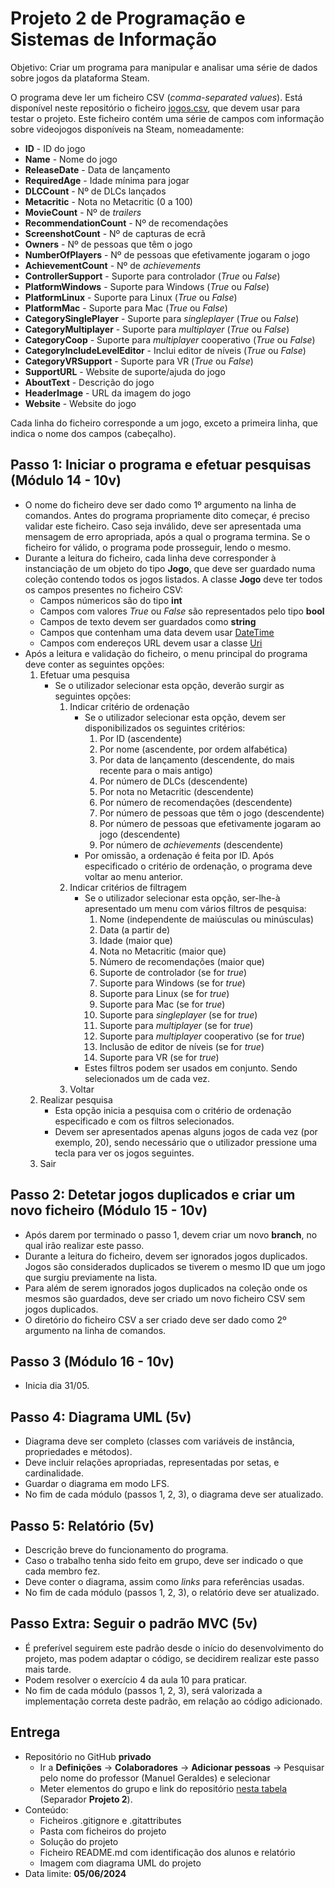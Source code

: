 # Projeto 2 de Programação e Sistemas de Informação

Objetivo: Criar um programa para manipular e analisar uma série de dados sobre jogos da plataforma Steam.

O programa deve ler um ficheiro CSV (*comma-separated values*). Está disponível neste repositório o ficheiro [jogos.csv](jogos.csv), que devem usar para testar o projeto. Este ficheiro contém uma série de campos com informação sobre videojogos disponíveis na Steam, nomeadamente:

*   **ID** - ID do jogo
*   **Name** - Nome do jogo
*   **ReleaseDate** - Data de lançamento
*   **RequiredAge** - Idade mínima para jogar
*   **DLCCount** - Nº de DLCs lançados
*   **Metacritic** - Nota no Metacritic (0 a 100)
*   **MovieCount** - Nº de *trailers*
*   **RecommendationCount** - Nº de recomendações
*   **ScreenshotCount** - Nº de capturas de ecrã
*   **Owners** - Nº de pessoas que têm o jogo
*   **NumberOfPlayers** - Nº de pessoas que efetivamente jogaram o jogo
*   **AchievementCount** - Nº de *achievements*
*   **ControllerSupport** - Suporte para controlador (*True* ou *False*)
*   **PlatformWindows** - Suporte para Windows (*True* ou *False*)
*   **PlatformLinux** - Suporte para Linux (*True* ou *False*)
*   **PlatformMac** - Suporte para Mac (*True* ou *False*)
*   **CategorySinglePlayer** - Suporte para *singleplayer* (*True* ou *False*)
*   **CategoryMultiplayer** - Suporte para *multiplayer* (*True* ou *False*)
*   **CategoryCoop** - Suporte para *multiplayer* cooperativo (*True* ou
    *False*)
*   **CategoryIncludeLevelEditor** - Inclui editor de níveis (*True* ou
    *False*)
*   **CategoryVRSupport** - Suporte para VR (*True* ou *False*)
*   **SupportURL** - Website de suporte/ajuda do jogo
*   **AboutText** - Descrição do jogo
*   **HeaderImage** - URL da imagem do jogo
*   **Website** - Website do jogo

Cada linha do ficheiro corresponde a um jogo, exceto a primeira linha, que indica o nome dos campos (cabeçalho).

## Passo 1: Iniciar o programa e efetuar pesquisas (Módulo 14 - 10v)

-  O nome do ficheiro deve ser dado como 1º argumento na linha de comandos. Antes do programa propriamente dito começar, é preciso validar este ficheiro. Caso seja inválido, deve ser apresentada uma mensagem de erro apropriada, após a qual o programa termina. Se o ficheiro for válido, o programa pode prosseguir, lendo o mesmo.
-  Durante a leitura do ficheiro, cada linha deve corresponder à instanciação de um objeto do tipo **Jogo**, que deve ser guardado numa coleção contendo todos os jogos listados. A classe **Jogo** deve ter todos os campos presentes no ficheiro CSV:
   * Campos númericos são do tipo **int**
   * Campos com valores *True* ou *False* são representados pelo tipo **bool**
   * Campos de texto devem ser guardados como **string**
   * Campos que contenham uma data devem usar [DateTime](https://learn.microsoft.com/pt-pt/dotnet/api/system.datetime?view=net-8.0)
   * Campos com endereços URL devem usar a classe [Uri](https://learn.microsoft.com/pt-pt/dotnet/api/system.uri?view=net-8.0)
- Após a leitura e validação do ficheiro, o menu principal do programa deve conter as seguintes opções:
   1. Efetuar uma pesquisa
      - Se o utilizador selecionar esta opção, deverão surgir as seguintes opções:
         1. Indicar critério de ordenação
            - Se o utilizador selecionar esta opção, devem ser disponibilizados os seguintes critérios:
               1. Por ID (ascendente)
               2. Por nome (ascendente, por ordem alfabética)
               3. Por data de lançamento (descendente, do mais recente para o mais antigo)
               4. Por número de DLCs (descendente)
               5. Por nota no Metacritic (descendente)
               6. Por número de recomendações (descendente)
               7. Por número de pessoas que têm o jogo (descendente)
               8. Por número de pessoas que efetivamente jogaram ao jogo (descendente)
               9. Por número de *achievements* (descendente)
            - Por omissão, a ordenação é feita por ID. Após especificado o critério de ordenação, o programa deve voltar ao menu anterior.
         2. Indicar critérios de filtragem
            - Se o utilizador selecionar esta opção, ser-lhe-à apresentado um menu com vários filtros de pesquisa:
               1. Nome (independente de maiúsculas ou minúsculas)
               2. Data (a partir de)
               3. Idade (maior que)
               4. Nota no Metacritic (maior que)
               5. Número de recomendações (maior que)
               6. Suporte de controlador (se for *true*)
               7. Suporte para Windows (se for *true*)
               8. Suporte para Linux (se for *true*)
               9. Suporte para Mac (se for *true*)
               10. Suporte para *singleplayer* (se for *true*)
               11. Suporte para *multiplayer* (se for *true*)
               12. Suporte para *multiplayer* cooperativo (se for *true*)
               13. Inclusão de editor de níveis (se for *true*)
               14. Suporte para VR (se for *true*)
            - Estes filtros podem ser usados em conjunto. Sendo selecionados um de cada vez.
         3. Voltar
   2. Realizar pesquisa
      - Esta opção inicia a pesquisa com o critério de ordenação especificado e com os filtros selecionados.
      - Devem ser apresentados apenas alguns jogos de cada vez (por exemplo, 20), sendo necessário que o utilizador pressione uma tecla para ver os jogos seguintes.
   4. Sair

## Passo 2: Detetar jogos duplicados e criar um novo ficheiro (Módulo 15 - 10v)

- Após darem por terminado o passo 1, devem criar um novo **branch**, no qual irão realizar este passo.
- Durante a leitura do ficheiro, devem ser ignorados jogos duplicados. Jogos são considerados duplicados se tiverem o mesmo ID que um jogo que surgiu previamente na lista.
- Para além de serem ignorados jogos duplicados na coleção onde os mesmos são guardados, deve ser criado um novo ficheiro CSV sem jogos duplicados.
- O diretório do ficheiro CSV a ser criado deve ser dado como 2º argumento na linha de comandos.

## Passo 3 (Módulo 16 - 10v)

- Inicia dia 31/05.

## Passo 4: Diagrama UML (5v)

- Diagrama deve ser completo (classes com variáveis de instância, propriedades e métodos).
- Deve incluir relações apropriadas, representadas por setas, e cardinalidade.
- Guardar o diagrama em modo LFS.
- No fim de cada módulo (passos 1, 2, 3), o diagrama deve ser atualizado.

## Passo 5: Relatório (5v)

- Descrição breve do funcionamento do programa.
- Caso o trabalho tenha sido feito em grupo, deve ser indicado o que cada membro fez.
- Deve conter o diagrama, assim como *links* para referências usadas.
- No fim de cada módulo (passos 1, 2, 3), o relatório deve ser atualizado.

## Passo Extra: Seguir o padrão MVC (5v) 

- É preferível seguirem este padrão desde o início do desenvolvimento do projeto, mas podem adaptar o código, se decidirem realizar este passo mais tarde.
- Podem resolver o exercício 4 da aula 10 para praticar.
- No fim de cada módulo (passos 1, 2, 3), será valorizada a implementação correta deste padrão, em relação ao código adicionado.

## Entrega

- Repositório no GitHub **privado**
  - Ir a **Definições** -> **Colaboradores** -> **Adicionar pessoas** -> Pesquisar pelo nome do professor (Manuel Geraldes) e selecionar
  - Meter elementos do grupo e link do repositório [nesta tabela](https://docs.google.com/spreadsheets/d/1DrdGnICVAA8q9bs9_LAURFKoReAO7jJGB8qqvUWacL0/edit?usp=drive_link) (Separador **Projeto 2**).
- Conteúdo:
  - Ficheiros .gitignore e .gitattributes
  - Pasta com ficheiros do projeto
  - Solução do projeto
  - Ficheiro README.md com identificação dos alunos e relatório
  - Imagem com diagrama UML do projeto
- Data limite: **05/06/2024**
